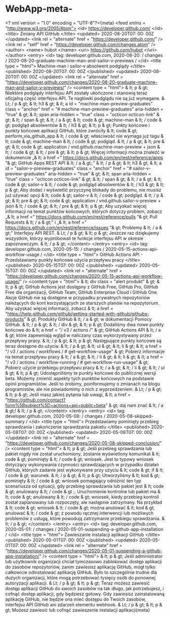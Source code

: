 # WebApp-meta-
&lt;? xml version = "1.0" encoding = "UTF-8"?>{meta} 
&lt;feed xmlns = "http://www.w3.org/2005/Atom">   &lt;id> https://developer.github.com/ &lt;/id>   &lt;title> Zmiany API GitHub &lt;/title>   &lt;updated> 2020-08-20T07: 00: 00Z &lt;/updated>   &lt;link rel = "alternate" href = "https://developer.github.com/" />   &lt;link rel = "self" href = "https://developer.github.com/changes.atom" />   &lt;author>     &lt;name> hubot &lt;/name>     &lt;uri> https://github.com/hubot &lt;/uri>   &lt;/author>   &lt;entry>     &lt;id> tag: developer.github.com, 2020-08-20: / changes / 2020-08-20-graduate-machine-man-and-sailor-v-previews / &lt;/id>     &lt;title type = "html"> Machine-man i sailor-v absolwent podglądy &lt;/title>     &lt;published> 2020-08-20T07: 00: 00Z &lt;/published>     &lt;updated> 2020-08-20T07: 00: 00Z &lt;/updated>     &lt;link rel = "alternate" href = "https://developer.github.com/changes/2020-08-20-graduate-machine-man-and-sailor-v-previews/" />     &lt;content type = "html"> &amp; lt; p &amp; gt; Niektóre podglądy interfejsu API zostały ukończone i stanowią teraz oficjalną część interfejsu API. Te nagłówki podglądu nie są już wymagane. &amp; Lt; / p &amp; gt;  &amp; lt; h3 &amp; gt; &amp; lt; a id = "machine-man-preview-graduates" class = "anchor" href = "# machine-man-preview-graduates" aria-hidden = "true" &amp; gt; &amp; lt; span aria-hidden = "true" class = "octicon octicon-link" &amp; gt; &amp; lt; / span &amp; gt; &amp; lt; / a &amp; gt; &amp; lt; code &amp; gt; machine-man &amp; lt; / code &amp; gt; podgląd absolwentów &amp; lt; / h3 &amp; gt;  &amp; lt; p &amp; gt; Punkty końcowe i punkty końcowe aplikacji GitHub, które zwróciły &amp; lt; code &amp; gt; perform_via_github_app &amp; lt; / code &amp; gt; właściwość nie wymaga już tagu &amp; lt; code &amp; gt; machine-man &amp; lt; / code &amp; gt; podgląd. &amp; lt; / p &amp; gt;  &amp; lt; pre &amp; gt; &amp; lt; code &amp; gt; application / vnd.github.machine-man-preview + json &amp; lt; / code &amp; gt; &amp; lt; / pre &amp; gt;  &amp; lt; p &amp; gt; Więcej informacji można znaleźć w dokumencie „&amp; lt; a href =" https://docs.github.com/en/rest/reference/apps "&amp; gt; GitHub Apps REST API &amp; lt; / a &amp; gt;.” &amp; lt; / p &amp; gt;  &amp; lt; h3 &amp; gt; &amp; lt; a id = "sailor-v-preview-graduates" class = "anchor" href = "# sailor-v-preview-graduates" aria-hidden = "true" &amp; gt; &amp; lt; span aria-hidden = "true" class = "octicon octicon-link" &amp; gt; &amp; lt; / span &amp; gt; &amp; lt; / a &amp; gt; &amp; lt; code &amp; gt; sailor-v &amp; lt; / code &amp; gt; podgląd absolwentów &amp; lt; / h3 &amp; gt;  &amp; lt; p &amp; gt; Aby dodać i wyświetlić przyczynę blokady do problemu, nie musisz już używać opcji &amp; lt; code &amp; gt; sailor-v &amp; lt; / code &amp; gt; podgląd. &amp; lt; / p &amp; gt;  &amp; lt; pre &amp; gt; &amp; lt; code &amp; gt; application / vnd.github.sailor-v-preview + json &amp; lt; / code &amp; gt; &amp; lt; / pre &amp; gt;  &amp; lt; p &amp; gt; Aby uzyskać więcej informacji na temat punktów końcowych, których dotyczy problem, zobacz „&amp; lt; a href =" https://docs.github.com/en/rest/reference/pulls "&amp; gt; Pull Requests &amp; lt; / a &amp; gt;" i „&amp; lt; a href =" https://docs.github.com/en/rest/reference/issues "&amp; gt; Problemy &amp; lt; / a &amp; gt;" Interfejsy API REST. &amp; Lt; / p &amp; gt;  &amp; lt; p &amp; gt; Jeszcze raz dziękujemy wszystkim, którzy wypróbowali te funkcje interfejsu API w okresie zapoznawczym. &amp; lt; / p &amp; gt; &lt;/content>   &lt;/entry>   &lt;entry>     &lt;id> tag: developer.github.com, 2020-05-15: / changes / 2020-05-15-actions-api-workflow-usage / &lt;/id>     &lt;title type = "html"> GitHub Actions API - Przedstawiamy punkty końcowe użycia przepływu pracy &lt;/title>     &lt;published> 2020-05-15T07: 00: 00Z &lt;/published>     &lt;updated> 2020-05-15T07: 00: 00Z &lt;/updated>     &lt;link rel = "alternate" href = "https://developer.github.com/changes/2020-05-15-actions-api-workflow-usage/" />     &lt;content type = "html"> &amp; lt; div class = "alert produkt" &amp; gt; &amp; lt; p &amp; gt;  GitHub Actions jest dostępny z GitHub Free, GitHub Pro, GitHub Free dla organizacji, GitHub Team, GitHub Enterprise Cloud i GitHub One. Akcje GitHub nie są dostępne w przypadku prywatnych repozytoriów należących do kont korzystających ze starszych planów na repozytorium. Aby uzyskać więcej informacji, zobacz &amp; lt; a href = "https://help.github.com/github/getting-started-with-github/githubs-products" &amp; gt; Produkty GitHub &amp; lt; / a &amp; gt; w dokumentacji Pomocy GitHub.  &amp; lt; / p &amp; gt; &amp; lt; / div &amp; gt;  &amp; lt; p &amp; gt; Dodaliśmy dwa nowe punkty końcowe do &amp; lt; a href = "/ v3 / actions /" &amp; gt; GitHub Actions API &amp; lt; / a &amp; gt; które zapewniają wgląd w naliczany czas wykorzystywany przez przepływy pracy. &amp; lt; / p &amp; gt;  &amp; lt; p &amp; gt; Następujące punkty końcowe są teraz dostępne do użycia: &amp; lt; / p &amp; gt;  &amp; lt; ul &amp; gt; &amp; lt; li &amp; gt; &amp; lt; a href = "/ v3 / actions / workflows / # get-workflow-usage" &amp; gt; Pobierz informacje na temat przepływu pracy &amp; lt; / a &amp; gt; &amp; lt; / li &amp; gt; &amp; lt; li &amp; gt; &amp; lt; a href = "/ v3 / actions / workflow-running / # get-workflow-run-usage" &amp; gt; Pobierz użycie przebiegu przepływu pracy &amp; lt; / a &amp; gt; &amp; lt; / li &amp; gt; &amp; lt; / ul &amp; gt;  &amp; lt; p &amp; gt; Udostępniliśmy te punkty końcowe do publicznej wersji beta. Możemy zmienić aspekty tych punktów końcowych na podstawie opinii programistów. Jeśli to zrobimy, poinformujemy o zmianach na blogu programistów, ale nie powiadomimy o nich z wyprzedzeniem. &amp; Lt; / p &amp; gt;  &amp; lt; p &amp; gt; Jeśli masz jakieś pytania lub uwagi, &amp; lt; a href = "https://github.com/contact?form%5Bsubject%5D=actions+api+public+beta" &amp; gt; daj nam znać &amp; lt; / a &amp; gt;! &amp; lt; / p &amp; gt; &lt;/content>   &lt;/entry>   &lt;entry>     &lt;id> tag: developer.github.com, 2020-05-08: / changes / 2020-05-08-skipped-summary / &lt;/id>     &lt;title type = "html"> Przedstawiamy pominięty przebieg sprawdzania i zakończenie sprawdzania pakietu &lt;/title>     &lt;published> 2020-05-08T07: 00: 00Z &lt;/published>     &lt;updated> 2020-05-08T07: 00: 00Z &lt;/updated>     &lt;link rel = "alternate" href = "https://developer.github.com/changes/2020-05-08-skipped-conclusion/" />     &lt;content type = "html"> &amp; lt; p &amp; gt; Jeśli przebieg sprawdzania lub pakiet nigdy nie został uruchomiony, zostanie wyświetlony komunikat &amp; lt; code &amp; gt; pominięty &amp; lt; / code &amp; gt; wniosek. Jest to typowy wniosek dotyczący wykonywania czynności sprawdzających w przypadku działań GitHub, których zadanie jest wykonywane przy użyciu &amp; lt; code &amp; gt; if &amp; lt; / code &amp; gt; warunek. &amp; lt; / p &amp; gt;  &amp; lt; p &amp; gt; Utworzyliśmy &amp; lt; kod &amp; gt; pominięty &amp; lt; / code &amp; gt; wniosek pomagający odróżnić ten typ scenariusza od sytuacji, gdy przebieg sprawdzania lub pakiet jest &amp; lt; code &amp; gt; anulowany &amp; lt; / code &amp; gt ;. Uruchomienie kontrolne lub pakiet ma &amp; lt; code &amp; gt; anulowany &amp; lt; / code &amp; gt; wniosek, kiedy przebieg kontroli został zaplanowany lub rozpoczęty, ale następnie zatrzymany. Na przykład &amp; lt; code &amp; gt; wniosek &amp; lt; / code &amp; gt; można anulować &amp; lt; kod &amp; gt; anulować &amp; lt; / code &amp; gt; z powodu ręcznej interwencji lub możliwych problemów z usługą, które powodują zatrzymanie przebiegu sprawdzania. &amp; lt; / p &amp; gt; &lt;/content>   &lt;/entry>   &lt;entry>     &lt;id> tag: developer.github.com, 2020-05-01: / changes / 2020-05-01-suspending-a-github-app-installation / &lt;/id>     &lt;title type = "html"> Zawieszanie instalacji aplikacji GitHub &lt;/title>     &lt;published> 2020-05-01T07: 00: 00Z &lt;/published>     &lt;updated> 2020-05-01T07: 00: 00Z &lt;/updated>     &lt;link rel = "alternate" href = "https://developer.github.com/changes/2020-05-01-suspending-a-github-app-installation/" />     &lt;content type = "html"> &amp; lt; p &amp; gt; Jeśli administrator lub użytkownik organizacji chciał tymczasowo zablokować dostęp aplikacji do zasobów repozytoriów, zanim zawiesisz aplikację GitHub, mógł tylko całkowicie odinstalować aplikację GitHub. Było to szczególnie trudne dla dużych organizacji, które mogą potrzebować tysięcy osób do ponownej autoryzacji aplikacji. &amp; Lt; / p &amp; gt;  &amp; lt; p &amp; gt; Teraz możesz zawiesić dostęp aplikacji GitHub do swoich zasobów na tak długo, jak potrzebujesz, i cofnąć dostęp aplikacji, gdy będziesz gotowy. Gdy zawiesisz zainstalowaną aplikację GitHub, nie będzie ona mieć dostępu do Twoich zasobów, interfejsu API GitHub ani zdarzeń elementu webhook. &amp; Lt; / p &amp; gt;  &amp; lt; p &amp; gt; Możesz zawiesić lub cofnąć zawieszenie instalacji aplikacji{meta}
